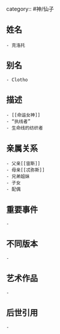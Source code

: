 category:: #神/仙子
## 姓名
	- 克洛托
## 别名
	- Clotho
## 描述
	- [[命运女神]]
	- “执线者”
	- 生命线的纺织者
## 亲属关系
	- 父亲[[宙斯]]
	- 母亲[[忒弥斯]]
	- 兄弟姐妹
	- 子女
	- 配偶
## 重要事件
	-
## 不同版本
	-
## 艺术作品
	-
## 后世引用
	-
